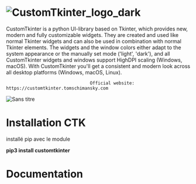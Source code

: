 # ![CustomTkinter_logo_dark](https://github.com/user-attachments/assets/42ff7db7-8067-4a7a-9026-b1b26863360a)

CustomTkinter is a python UI-library based on Tkinter, which provides new, modern and fully customizable widgets. They are created and used like normal Tkinter widgets and can also be used in combination with normal Tkinter elements. The widgets and the window colors either adapt to the system appearance or the manually set mode ('light', 'dark'), and all CustomTkinter widgets and windows support HighDPI scaling (Windows, macOS). With CustomTkinter you'll get a consistent and modern look across all desktop platforms (Windows, macOS, Linux).

                                    Official website: https://customtkinter.tomschimansky.com

![Sans titre](https://github.com/user-attachments/assets/55ab2044-e24c-40b3-a9bb-73abcc0092fa)


# Installation CTK

installé pip avec le module

**pip3 install customtkinter**


# Documentation
